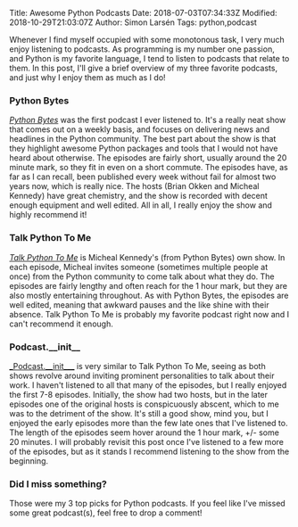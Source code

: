 Title: Awesome Python Podcasts
Date: 2018-07-03T07:34:33Z
Modified: 2018-10-29T21:03:07Z
Author: Simon Larsén
Tags: python,podcast

Whenever I find myself occupied with some monotonous task, I
very much enjoy listening to podcasts. As programming is my
number one passion, and Python is my favorite language, I tend
to listen to podcasts that relate to them. In this post, I'll
give a brief overview of my three favorite podcasts, and just
why I enjoy them as much as I do!

### Python Bytes
[_Python Bytes_](https://pythonbytes.fm/) was the first podcast I ever
listened to. It's a really neat show that comes out on a weekly basis,
and focuses on delivering news and headlines in the Python community.
The best part about the show is that they highlight awesome Python
packages and tools that I would not have heard about otherwise. The
episodes are fairly short, usually around the 20 minute mark, so they
fit in even on a short commute. The episodes have, as far as I can recall,
been published every week without fail for almost two years now, which
is really nice. The hosts (Brian Okken and Micheal Kennedy) have great
chemistry, and the show is recorded with decent enough equipment and
well edited. All in all, I really enjoy the show and highly recommend it!

### Talk Python To Me
[_Talk Python To Me_](https://talkpython.fm/) is Micheal Kennedy's (from
Python Bytes) own show. In each episode, Micheal invites someone (sometimes
multiple people at once) from
the Python community to come talk about what they do. The episodes
are fairly lengthy and often reach for the 1 hour mark, but they are
also mostly entertaining throughout. As with Python Bytes, the episodes
are well edited, meaning that awkward pauses and the like shine with their
absence. Talk Python To Me is probably my favorite podcast right now and
I can't recommend it enough.

### Podcast.\_\_init\_\_
[_Podcast.\_\_init\_\_\_](https://www.podcastinit.com/) is very similar to
Talk Python To Me, seeing as both shows revolve around inviting prominent
personalities to talk about their work. I haven't listened to all that many
of the episodes, but I really enjoyed the first 7-8 episodes. Initially,
the show had two hosts, but in the later episodes one of the original hosts
is conspicuously abscent, which to me was to the detriment of the show. It's
still a good show, mind you, but I enjoyed the early episodes more than the
few late ones that I've listened to. The length of the episodes seem hover
around the 1 hour mark, +/- some 20 minutes. I will probably revisit this
post once I've listened to a few more of the episodes, but as it stands I
recommend listening to the show from the beginning.

### Did I miss something?
Those were my 3 top picks for Python podcasts. If you feel like I've missed
some great podcast(s), feel free to drop a comment!
